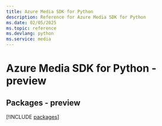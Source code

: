 ```yaml
---
title: Azure Media SDK for Python
description: Reference for Azure Media SDK for Python
ms.date: 02/05/2025
ms.topic: reference
ms.devlang: python
ms.service: media
---
```

# Azure Media SDK for Python - preview
## Packages - preview
[!INCLUDE [packages](media-index.md)]